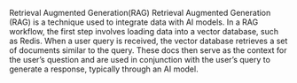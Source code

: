 Retrieval Augmented Generation(RAG)
Retrieval Augmented Generation (RAG) is a technique used to integrate data with AI models. In a RAG workflow, the first step involves loading data into a vector database, such as Redis. 
When a user query is received, the vector database retrieves a set of documents similar to the query. 
These docs then serve as the context for the user’s question and are used in conjunction with the user’s query to generate a response, typically through an AI model.
